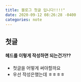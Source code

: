 ```yaml
---
title: 블로그 첫글 입니다!!!!"
date: 2020-09-12 08:26:28 -0400
categories: note
---
```

## 첫글
#### 헤드를 이렇게 작성하면 되는건가??
- 첫글을 어떻게 써야할까요
- 우선 작성은했는데 ㅎㅎㅎㅎ


